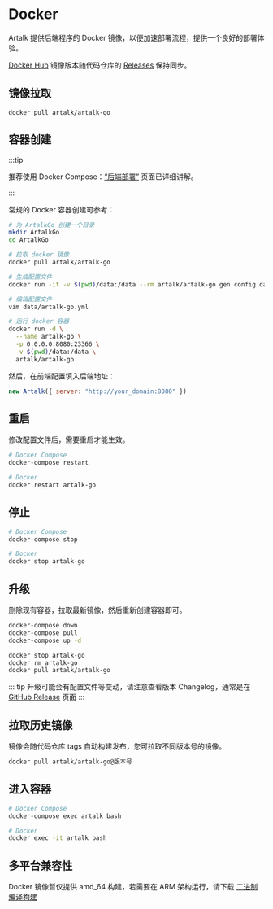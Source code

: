 # Docker

Artalk 提供后端程序的 Docker 镜像，以便加速部署流程，提供一个良好的部署体验。

[Docker Hub](https://hub.docker.com/r/artalk/artalk-go) 镜像版本随代码仓库的 [Releases](https://github.com/ArtalkJS/ArtalkGo/releases) 保持同步。

## 镜像拉取

`docker pull artalk/artalk-go`

## 容器创建

:::tip

推荐使用 Docker Compose：[“后端部署”](/guide/backend/install) 页面已详细讲解。

:::

常规的 Docker 容器创建可参考：

```bash
# 为 ArtalkGo 创建一个目录
mkdir ArtalkGo
cd ArtalkGo

# 拉取 docker 镜像
docker pull artalk/artalk-go

# 生成配置文件
docker run -it -v $(pwd)/data:/data --rm artalk/artalk-go gen config data/artalk-go.yml

# 编辑配置文件
vim data/artalk-go.yml

# 运行 docker 容器
docker run -d \
  --name artalk-go \
  -p 0.0.0.0:8080:23366 \
  -v $(pwd)/data:/data \
  artalk/artalk-go
```

然后，在前端配置填入后端地址：

```js
new Artalk({ server: "http://your_domain:8080" })
```

## 重启

修改配置文件后，需要重启才能生效。

```bash
# Docker Compose
docker-compose restart

# Docker
docker restart artalk-go
```

## 停止

```bash
# Docker Compose
docker-compose stop

# Docker
docker stop artalk-go
```

## 升级

删除现有容器，拉取最新镜像，然后重新创建容器即可。

<CodeGroup>
  <CodeGroupItem title="Docker Compose" active>

```bash
docker-compose down
docker-compose pull
docker-compose up -d
```

  </CodeGroupItem>

  <CodeGroupItem title="Docker">

```bash
docker stop artalk-go
docker rm artalk-go
docker pull artalk/artalk-go
```

  </CodeGroupItem>

</CodeGroup>

::: tip
升级可能会有配置文件等变动，请注意查看版本 Changelog，通常是在 [GitHub Release](https://github.com/ArtalkJS/ArtalkGo/releases) 页面
:::

## 拉取历史镜像

镜像会随代码仓库 tags 自动构建发布，您可拉取不同版本号的镜像。

```bash
docker pull artalk/artalk-go@版本号
```

## 进入容器

```bash
# Docker Compose
docker-compose exec artalk bash

# Docker
docker exec -it artalk bash
```

## 多平台兼容性

Docker 镜像暂仅提供 amd_64 构建，若需要在 ARM 架构运行，请下载 [二进制编译构建](/guide/backend/install.md#普通方式)
